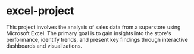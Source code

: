 # excel-project
This project involves the analysis of sales data from a superstore using Microsoft Excel. The primary goal is to gain insights into the store's performance, identify trends, and present key findings through interactive dashboards and visualizations.
